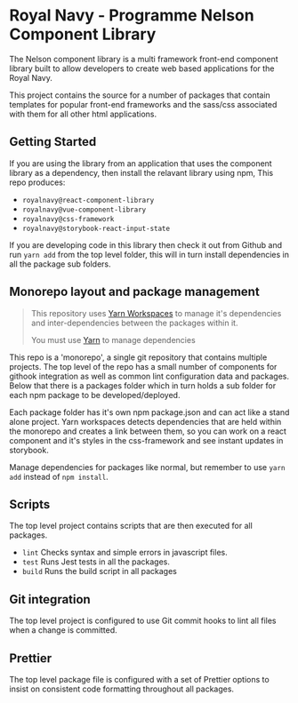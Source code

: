 # Royal Navy - Programme Nelson Component Library

The Nelson component library is a multi framework front-end component library built to allow developers to create web based applications for the Royal Navy.

This project contains the source for a number of packages that contain templates for popular front-end frameworks and the sass/css associated with them for all other html applications.

## Getting Started

If you are using the library from an application that uses the component library as a dependency, then install the relavant library using npm, This repo produces:
- `royalnavy@react-component-library`
- `royalnavy@vue-component-library`
- `royalnavy@css-framework`
- `royalnavy@storybook-react-input-state`

If you are developing code in this library then check it out from Github and run `yarn add` from the top level folder, this will in turn install dependencies in all the package sub folders.

## Monorepo layout and package management

>This repository uses [Yarn Workspaces](https://yarnpkg.com/lang/en/docs/workspaces/) to manage it's dependencies and inter-dependencies between the packages within it.
>
>You must use [Yarn](https://yarnpkg.com) to manage dependencies

This repo is a 'monorepo', a single git repository that contains multiple projects. The top level of the repo has a small number of components for githook integration as well as common lint configuration data and packages. Below that there is a packages folder which in turn holds a sub folder for each npm package to be developed/deployed.

Each package folder has it's own npm package.json and can act like a stand alone project. Yarn workspaces detects dependencies that are held within the monorepo and creates a link between them, so you can work on a react component and it's styles in the css-framework and see instant updates in storybook.

Manage dependencies for packages like normal, but remember to use `yarn add` instead of `npm install`.

## Scripts

The top level project contains scripts that are then executed for all packages.

- `lint`  Checks syntax and simple errors in javascript files.
- `test`  Runs Jest tests in all the packages.
- `build` Runs the build script in all packages

## Git integration

The top level project is configured to use Git commit hooks to lint all files when a change is committed.

## Prettier

The top level package file is configured with a set of Prettier options to insist on consistent code formatting throughout all packages.
